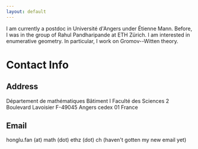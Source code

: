 ```yaml
---
layout: default
---
```

I am currently a postdoc in Université d'Angers under Étienne Mann. Before, I was in the group of Rahul Pandharipande at ETH Zürich. I am interested in enumerative geometry. In particular, I work on Gromov--Witten theory.

# Contact Info 
## Address 
Département de mathématiques
Bâtiment I
Faculté des Sciences
2 Boulevard Lavoisier
F-49045 Angers cedex 01
France
## Email
honglu.fan (at) math (dot) ethz (dot) ch 
(haven't gotten my new email yet)
